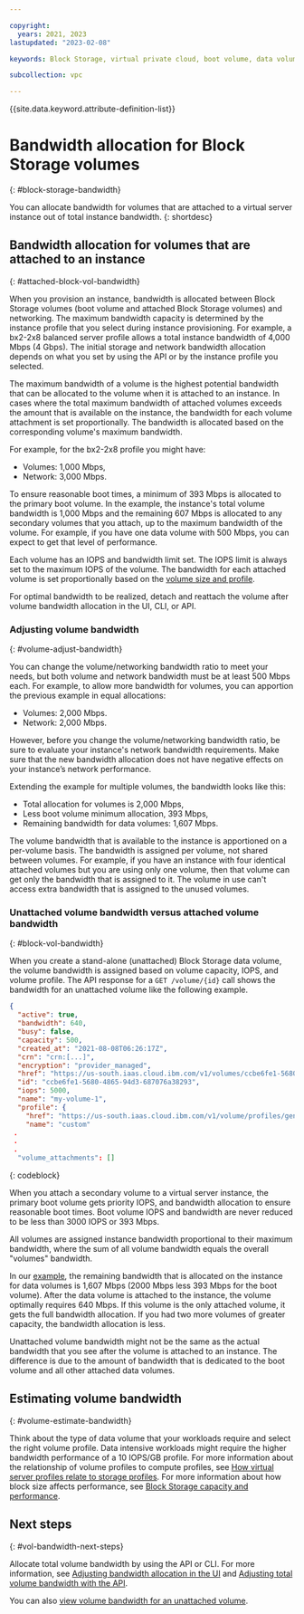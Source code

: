 ```yaml
---

copyright:
  years: 2021, 2023
lastupdated: "2023-02-08"

keywords: Block Storage, virtual private cloud, boot volume, data volume, volume, data storage, virtual server instance, instance, bandwidth

subcollection: vpc

---
```


{{site.data.keyword.attribute-definition-list}} 

# Bandwidth allocation for Block Storage volumes
{: #block-storage-bandwidth}

You can allocate bandwidth for volumes that are attached to a virtual server instance out of total instance bandwidth.
{: shortdesc}

## Bandwidth allocation for volumes that are attached to an instance
{: #attached-block-vol-bandwidth}

When you provision an instance, bandwidth is allocated between Block Storage volumes (boot volume and attached Block Storage volumes) and networking. The maximum bandwidth capacity is determined by the instance profile that you select during instance provisioning. For example, a bx2-2x8 balanced server profile allows a total instance bandwidth of 4,000 Mbps (4 Gbps). The initial storage and network bandwidth allocation depends on what you set by using the API or by the instance profile you selected. 

The maximum bandwidth of a volume is the highest potential bandwidth that can be allocated to the volume when it is attached to an instance. In cases where the total maximum bandwidth of attached volumes exceeds the amount that is available on the instance, the bandwidth for each volume attachment is set proportionally. The bandwidth is allocated based on the corresponding volume's maximum bandwidth.

For example, for the bx2-2x8 profile you might have:

* Volumes: 1,000 Mbps,
* Network: 3,000 Mbps.

To ensure reasonable boot times, a minimum of 393 Mbps is allocated to the primary boot volume. In the example, the instance's total volume bandwidth is 1,000 Mbps and the remaining 607 Mbps is allocated to any secondary volumes that you attach, up to the maximum bandwidth of the volume. For example, if you have one data volume with 500 Mbps, you can expect to get that level of performance.

Each volume has an IOPS and bandwidth limit set. The IOPS limit is always set to the maximum IOPS of the volume. The bandwidth for each attached volume is set proportionally based on the [volume size and profile](/docs/vpc?topic=vpc-block-storage-profiles). 

For optimal bandwidth to be realized, detach and reattach the volume after volume bandwidth allocation in the UI, CLI, or API.

### Adjusting volume bandwidth
{: #volume-adjust-bandwidth}

You can change the volume/networking bandwidth ratio to meet your needs, but both volume and network bandwidth must be at least 500 Mbps each. For example, to allow more bandwidth for volumes, you can apportion the previous example in equal allocations:

* Volumes: 2,000 Mbps.
* Network: 2,000 Mbps.

However, before you change the volume/networking bandwidth ratio, be sure to evaluate your instance's network bandwidth requirements. Make sure that the new bandwidth allocation does not have negative effects on your instance’s network performance.

Extending the example for multiple volumes, the bandwidth looks like this:

* Total allocation for volumes is 2,000 Mbps,
* Less boot volume minimum allocation, 393 Mbps,
* Remaining bandwidth for data volumes: 1,607 Mbps.

The volume bandwidth that is available to the instance is apportioned on a per-volume basis. The bandwidth is assigned per volume, not shared between volumes. For example, if you have an instance with four identical attached volumes but you are using only one volume, then that volume can get only the bandwidth that is assigned to it. The volume in use can't access extra bandwidth that is assigned to the unused volumes.

### Unattached volume bandwidth versus attached volume bandwidth
{: #block-vol-bandwidth}

When you create a stand-alone (unattached) Block Storage data volume, the volume bandwidth is assigned based on volume capacity, IOPS, and volume profile. The API response for a `GET /volume/{id}` call shows the bandwidth for an unattached volume like the following example.

```json
{
  "active": true,
  "bandwidth": 640,
  "busy": false,
  "capacity": 500,
  "created_at": "2021-08-08T06:26:17Z",
  "crn": "crn:[...]",
  "encryption": "provider_managed",
  "href": "https://us-south.iaas.cloud.ibm.com/v1/volumes/ccbe6fe1-5680-4865-94d3-687076a38293",
  "id": "ccbe6fe1-5680-4865-94d3-687076a38293",
  "iops": 5000,
  "name": "my-volume-1",
  "profile": {
    "href": "https://us-south.iaas.cloud.ibm.com/v1/volume/profiles/general-purpose",
    "name": "custom"
 .
 .
 .
  "volume_attachments": []
```
{: codeblock}

When you attach a secondary volume to a virtual server instance, the primary boot volume gets priority IOPS, and bandwidth allocation to ensure reasonable boot times. Boot volume IOPS and bandwidth are never reduced to be less than 3000 IOPS or 393 Mbps.

All volumes are assigned instance bandwidth proportional to their maximum bandwidth, where the sum of all volume bandwidth equals the overall "volumes" bandwidth.

In our [example](#volume-adjust-bandwidth), the remaining bandwidth that is allocated on the instance for data volumes is 1,607 Mbps (2000 Mbps less 393 Mbps for the boot volume). After the data volume is attached to the instance, the volume optimally requires 640 Mbps. If this volume is the only attached volume, it gets the full bandwidth allocation. If you had two more volumes of greater capacity, the bandwidth allocation is less.

Unattached volume bandwidth might not be the same as the actual bandwidth that you see after the volume is attached to an instance. The difference is due to the amount of bandwidth that is dedicated to the boot volume and all other attached data volumes.

## Estimating volume bandwidth
{: #volume-estimate-bandwidth}

Think about the type of data volume that your workloads require and select the right volume profile. Data intensive workloads might require the higher bandwidth performance of a 10 IOPS/GB profile. For more information about the relationship of volume profiles to compute profiles, see [How virtual server profiles relate to storage profiles](/docs/vpc?topic=vpc-block-storage-profiles&interface=ui#vsi-profiles-relate-to-storage). For more information about how block size affects performance, see [Block Storage capacity and performance](/docs/vpc?topic=vpc-capacity-performance&interface=ui#how-block-size-affects-performance).

## Next steps
{: #vol-bandwidth-next-steps}

Allocate total volume bandwidth by using the API or CLI. For more information, see [Adjusting bandwidth allocation in the UI](/docs/vpc?topic=vpc-managing-virtual-server-instances#adjusting-bandwidth-allocation-ui) and [Adjusting total volume bandwidth with the API](/docs/vpc?topic=vpc-managing-virtual-server-instances&interface=api#adjusting-bandwidth-allocation-api).

You can also [view volume bandwidth for an unattached volume](/docs/vpc?topic=vpc-viewing-block-storage).

